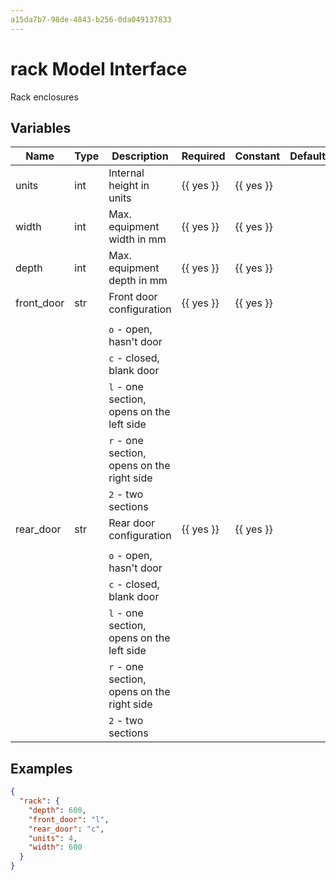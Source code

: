 ```yaml
---
a15da7b7-98de-4843-b256-0da049137833
---
```


# rack Model Interface

Rack enclosures

## Variables

| Name       | Type   | Description                               | Required         | Constant         | Default   |
| ---------- | ------ | ----------------------------------------- | ---------------- | ---------------- | --------- |
| units      | int    | Internal height in units                  | {{ yes }} | {{ yes }} |           |
| width      | int    | Max. equipment width in mm                | {{ yes }} | {{ yes }} |           |
| depth      | int    | Max. equipment depth in mm                | {{ yes }} | {{ yes }} |           |
| front_door | str    | Front door configuration                  | {{ yes }} | {{ yes }} |           |
|            |        |                                           |                  |                  |           |
|            |        |  `o` - open, hasn't door                    |                |                  |           |
|            |        |  `c` - closed, blank door                   |                |                  |           |
|            |        |  `l` - one section, opens on the left side  |                |                  |           |
|            |        |  `r` - one section, opens on the right side |                |                  |           |
|            |        |  `2` - two sections                         |                |                  |           |
| rear_door  | str    | Rear door configuration                   | {{ yes }} | {{ yes }} |           |
|            |        |                                           |                  |                  |           |
|            |        |  `o` - open, hasn't door                    |                |                  |           |
|            |        |  `c` - closed, blank door                   |                |                  |           |
|            |        |  `l` - one section, opens on the left side  |                |                  |           |
|            |        |  `r` - one section, opens on the right side |                |                  |           |
|            |        |  `2` - two sections                         |                |                  |           |


## Examples

```json
{
  "rack": {
    "depth": 600,
    "front_door": "l",
    "rear_door": "c",
    "units": 4,
    "width": 600
  }
}
```
